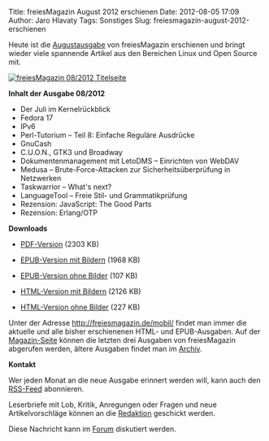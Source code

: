 Title: freiesMagazin August 2012 erschienen
Date: 2012-08-05 17:09
Author: Jaro Hlavaty
Tags: Sonstiges
Slug: freiesmagazin-august-2012-erschienen

Heute ist die
[Augustausgabe](http://www.freiesmagazin.de/freiesMagazin-2012-08) von
freiesMagazin erschienen und bringt wieder viele spannende Artikel aus
den Bereichen Linux und Open Source mit.


[![freiesMagazin 08/2012
Titelseite](http://www.freiesmagazin.de/system/files/freiesmagazin-2012-08.png)](http://www.freiesmagazin.de/system/files/freiesmagazin-2012-08.png)


<!--break--><!--break-->

**Inhalt der Ausgabe 08/2012**


-   Der Juli im Kernelrückblick
-   Fedora 17
-   IPv6
-   Perl-Tutorium – Teil 8: Einfache Reguläre Ausdrücke
-   GnuCash
-   C.U.O.N., GTK3 und Broadway
-   Dokumentenmanagement mit LetoDMS – Einrichten von WebDAV
-   Medusa – Brute-Force-Attacken zur Sicherheitsüberprüfung in
    Netzwerken
-   Taskwarrior – What's next?
-   LanguageTool – Freie Stil- und Grammatikprüfung
-   Rezension: JavaScript: The Good Parts
-   Rezension: Erlang/OTP


**Downloads**


-   [PDF-Version](http://www.freiesmagazin.de/ftp/2012/freiesMagazin-2012-08.pdf)
    (2303 KB)


-   [EPUB-Version mit
    Bildern](http://www.freiesmagazin.de/ftp/2012/freiesMagazin-2012-08-bilder.epub)
    (1968 KB)


-   [EPUB-Version ohne
    Bilder](http://www.freiesmagazin.de/ftp/2012/freiesMagazin-2012-08.epub)
    (107 KB)


-   [HTML-Version mit
    Bildern](http://www.freiesmagazin.de/mobil/freiesMagazin-2012-08-bilder.html)
    (2126 KB)


-   [HTML-Version ohne
    Bilder](http://www.freiesmagazin.de/mobil/freiesMagazin-2012-08.html)
    (227 KB)


Unter der Adresse <http://freiesmagazin.de/mobil/> findet man immer die
aktuelle und alle bisher erschienenen HTML- und EPUB-Ausgaben. Auf der
[Magazin-Seite](http://www.freiesmagazin.de/magazin) können die letzten
drei Ausgaben von freiesMagazin abgerufen werden, ältere Ausgaben findet
man im [Archiv](http://www.freiesmagazin.de/archiv).


**Kontakt**


Wer jeden Monat an die neue Ausgabe erinnert werden will, kann auch den
[RSS-Feed](http://www.freiesmagazin.de/rss.xml) abonnieren.


Leserbriefe mit Lob, Kritik, Anregungen oder Fragen und neue
Artikelvorschläge können an die
[Redaktion](http://www.freiesmagazin.de/kontakt) geschickt werden.


Diese Nachricht kann im
[Forum](http://forum.kubuntu-de.org/index.php?board=1.0) diskutiert
werden.



